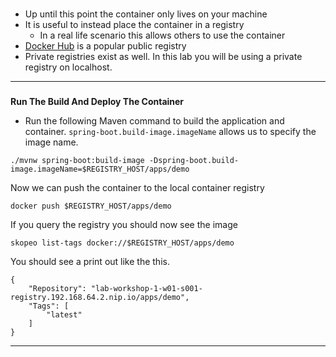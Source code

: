 
### 

*   Up until this point the container only lives on your machine
*   It is useful to instead place the container in a registry
    *   In a real life scenario this allows others to use the container
*   [Docker Hub](https://hub.docker.com/) is a popular public registry
*   Private registries exist as well. In this lab you will be using a private registry on localhost.


---


### 
**Run The Build And Deploy The Container**



*   Run the following Maven command to build the application and container.  `spring-boot.build-image.imageName`
allows us to specify the image name.

```execute-1
./mvnw spring-boot:build-image -Dspring-boot.build-image.imageName=$REGISTRY_HOST/apps/demo
```

Now we can push the container to the local container registry
```execute-1
docker push $REGISTRY_HOST/apps/demo
```

If you query the registry you should now see the image

```execute-1
skopeo list-tags docker://$REGISTRY_HOST/apps/demo
```

You should see a print out like the this.
```
{
    "Repository": "lab-workshop-1-w01-s001-registry.192.168.64.2.nip.io/apps/demo",
    "Tags": [
        "latest"
    ]
}
```
---